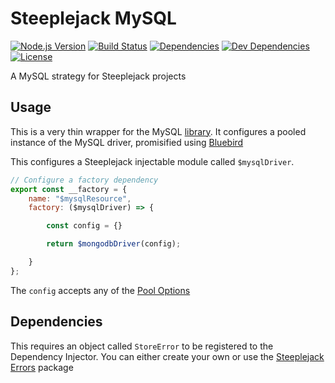 # Steeplejack MySQL

[![Node.js Version][node-version-image]][node-version-url]
[![Build Status][travis-image]][travis-url]
[![Dependencies][dependencies-image]][dependencies-url]
[![Dev Dependencies][dev-dependencies-image]][dev-dependencies-url]
[![License][license-image]][license-url]

A MySQL strategy for Steeplejack projects

## Usage

This is a very thin wrapper for the MySQL
[library](https://github.com/felixge/node-mysql). It configures a pooled instance of the MySQL
driver, promisified using [Bluebird](http://bluebirdjs.com)

This configures a Steeplejack injectable module called `$mysqlDriver`.

```javascript
// Configure a factory dependency
export const __factory = {
    name: "$mysqlResource",
    factory: ($mysqlDriver) => {

        const config = {}

        return $mongodbDriver(config);

    }
};
```

The `config` accepts any of the [Pool Options](https://github.com/felixge/node-mysql#pool-options)

## Dependencies

This requires an object called `StoreError` to be registered to the Dependency Injector. You can either create your own
or use the [Steeplejack Errors](https://www.npmjs.com/package/steeplejack-errors) package


[node-version-image]: https://img.shields.io/badge/node.js-%3E%3D_0.10-brightgreen.svg?style=flat
[travis-image]: https://img.shields.io/travis/riggerthegeek/steeplejack-mysql.svg?style=flat
[dependencies-image]: http://img.shields.io/david/riggerthegeek/steeplejack-mysql.svg?style=flat
[dev-dependencies-image]: http://img.shields.io/david/dev/riggerthegeek/steeplejack-mysql.svg?style=flat
[license-image]: http://img.shields.io/:license-MIT-green.svg?style=flat

[node-version-url]: http://nodejs.org/download/
[travis-url]: https://travis-ci.org/riggerthegeek/steeplejack-mysql
[dependencies-url]: https://david-dm.org/riggerthegeek/steeplejack-mysql
[dev-dependencies-url]: https://david-dm.org/riggerthegeek/steeplejack-mysql#info=devDependencies&view=table
[license-url]: https://raw.githubusercontent.com/riggerthegeek/steeplejack-mysql/master/LICENSE
